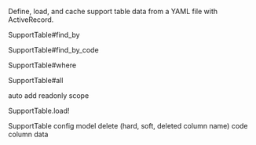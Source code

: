 Define, load, and cache support table data from a YAML file with ActiveRecord.

SupportTable#find_by

SupportTable#find_by_code

SupportTable#where

SupportTable#all

auto add readonly scope

SupportTable.load!

SupportTable config
  model
  delete (hard, soft, deleted column name)
  code column
  data
